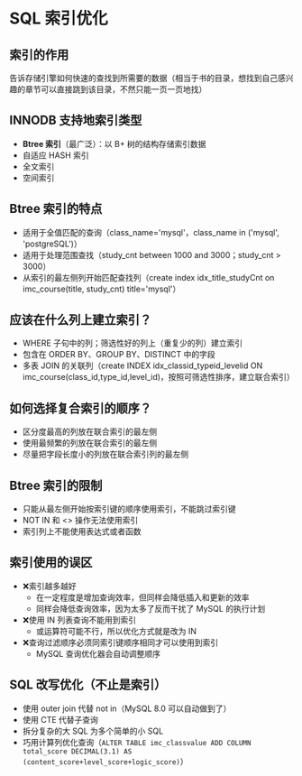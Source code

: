 # SQL 索引优化

## 索引的作用

告诉存储引擎如何快速的查找到所需要的数据（相当于书的目录，想找到自己感兴趣的章节可以直接跳到该目录，不然只能一页一页地找）

## INNODB 支持地索引类型

- **Btree 索引**（最广泛）：以 B+ 树的结构存储索引数据
- 自适应 HASH 索引
- 全文索引
- 空间索引

## Btree 索引的特点

- 适用于全值匹配的查询（class_name='mysql'，class_name in ('mysql', 'postgreSQL')）
- 适用于处理范围查找（study_cnt between 1000 and 3000；study_cnt > 3000）
- 从索引的最左侧列开始匹配查找列（create index idx_title_studyCnt on imc_course(title, study_cnt) title='mysql'）

## 应该在什么列上建立索引？

- WHERE 子句中的列；筛选性好的列上（重复少的列）建立索引
- 包含在 ORDER BY、GROUP BY、DISTINCT 中的字段
- 多表 JOIN 的关联列（create INDEX idx_classid_typeid_levelid ON imc_course(class_id,type_id,level_id)，按照可筛选性排序，建立联合索引）

## 如何选择复合索引的顺序？

- 区分度最高的列放在联合索引的最左侧
- 使用最频繁的列放在联合索引的最左侧
- 尽量把字段长度小的列放在联合索引列的最左侧

## Btree 索引的限制

- 只能从最左侧开始按索引键的顺序使用索引，不能跳过索引键
- NOT IN 和 <> 操作无法使用索引
- 索引列上不能使用表达式或者函数

## 索引使用的误区

- :x:索引越多越好
  - 在一定程度是增加查询效率，但同样会降低插入和更新的效率
  - 同样会降低查询效率，因为太多了反而干扰了 MySQL 的执行计划
- :x:使用 IN 列表查询不能用到索引
  - 或运算符可能不行，所以优化方式就是改为 IN
- :x:查询过滤顺序必须同索引键顺序相同才可以使用到索引
  - MySQL 查询优化器会自动调整顺序

## SQL 改写优化（不止是索引）

- 使用 outer join 代替 not in（MySQL 8.0 可以自动做到了）
- 使用 CTE 代替子查询
- 拆分复杂的大 SQL 为多个简单的小 SQL
- 巧用计算列优化查询（`ALTER TABLE imc_classvalue ADD COLUMN total_score DECIMAL(3.1) AS  (content_score+level_score+logic_score)`）

 